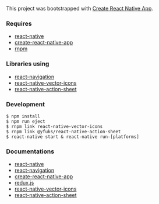 This project was bootstrapped with [Create React Native App](https://github.com/react-community/create-react-native-app).

### Requires
 - [react-native](https://facebook.github.io/react-native/)
 - [create-react-native-app](https://github.com/react-community/create-react-native-app)
 - [rnpm](https://github.com/rnpm/rnpm)

### Libraries using
 - [react-navigation](https://reactnavigation.org/)
 - [react-native-vector-icons](https://github.com/oblador/react-native-vector-icons)
 - [react-native-action-sheet](https://github.com/yfuks/react-native-action-sheet)

### Development
 ```shell
 $ npm install
 $ npm run eject
 $ rnpm link react-native-vector-icons
 $ rnpm link @yfuks/react-native-action-sheet
 $ react-native start & react-native run-[platforms]
 ```
 
### Documentations
 - [react-native](https://facebook.github.io/react-native/)
 - [react-navigation](https://reactnavigation.org/docs/intro/)
 - [create-react-native-app](https://github.com/react-community/create-react-native-app/blob/master/README.md)
 - [redux.js](http://redux.js.org/)
 - [react-native-vector-icons](https://github.com/oblador/react-native-vector-icons/blob/master/README.md)
 - [react-native-action-sheet](https://github.com/yfuks/react-native-action-sheet/blob/master/README.md)
